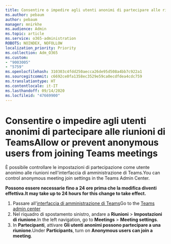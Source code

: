 ```yaml
---
title: Consentire o impedire agli utenti anonimi di partecipare alle riunioni di Teams
ms.author: pebaum
author: pebaum
manager: mnirkhe
ms.audience: Admin
ms.topic: article
ms.service: o365-administration
ROBOTS: NOINDEX, NOFOLLOW
localization_priority: Priority
ms.collection: Adm_O365
ms.custom:
- "9003005"
- "5759"
ms.openlocfilehash: 310303c4fdd250aecca26de95d508a4bb7c922a1
ms.sourcegitcommit: c6692ce0fa1358ec3529e59ca0ecdfdea4cdc759
ms.translationtype: HT
ms.contentlocale: it-IT
ms.lasthandoff: 09/14/2020
ms.locfileid: "47669900"
---
```

# <a name="allow-or-prevent-anonymous-users-from-joining-teams-meetings"></a><span data-ttu-id="f4cc2-102">Consentire o impedire agli utenti anonimi di partecipare alle riunioni di Teams</span><span class="sxs-lookup"><span data-stu-id="f4cc2-102">Allow or prevent anonymous users from joining Teams meetings</span></span>

<span data-ttu-id="f4cc2-103">È possibile controllare le impostazioni di partecipazione come utente anonimo alle riunioni nell'interfaccia di amministrazione di Teams.</span><span class="sxs-lookup"><span data-stu-id="f4cc2-103">You can control anonymous meeting join settings in the Teams Admin Center.</span></span>

<span data-ttu-id="f4cc2-104">**Possono essere necessarie fino a 24 ore prima che la modifica diventi effettiva.**</span><span class="sxs-lookup"><span data-stu-id="f4cc2-104">**It may take up to 24 hours for this change to take effect.**</span></span>

1.  <span data-ttu-id="f4cc2-105">Passare all'[interfaccia di amministrazione di Teams](https://admin.teams.microsoft.com)</span><span class="sxs-lookup"><span data-stu-id="f4cc2-105">Go to the [Teams admin center](https://admin.teams.microsoft.com)</span></span>
2.  <span data-ttu-id="f4cc2-106">Nel riquadro di spostamento sinistro, andare a **Riunioni**  >  **Impostazioni di riunione**.</span><span class="sxs-lookup"><span data-stu-id="f4cc2-106">In the left navigation, go to  **Meetings**  >  **Meeting settings**.</span></span>
3.  <span data-ttu-id="f4cc2-107">In **Partecipanti**, attivare **Gli utenti anonimi possono partecipare a una riunione**.</span><span class="sxs-lookup"><span data-stu-id="f4cc2-107">Under  **Participants**, turn on  **Anonymous users can join a meeting**.</span></span>